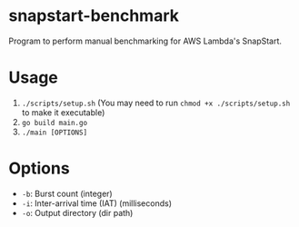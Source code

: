 # snapstart-benchmark
Program to perform manual benchmarking for AWS Lambda's SnapStart.

# Usage
1. `./scripts/setup.sh` (You may need to run `chmod +x ./scripts/setup.sh` to make it executable)
2. `go build main.go`
3. `./main [OPTIONS]`

# Options
- `-b`: Burst count (integer)
- `-i`: Inter-arrival time (IAT) (milliseconds)
- `-o`: Output directory (dir path)
